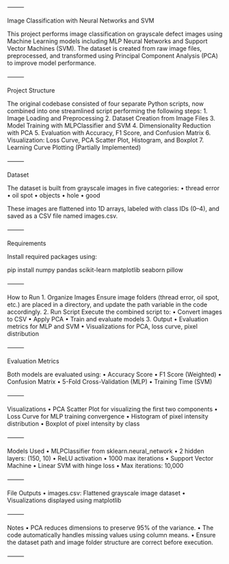 ⸻

Image Classification with Neural Networks and SVM

This project performs image classification on grayscale defect images using Machine Learning models including MLP Neural Networks and Support Vector Machines (SVM). The dataset is created from raw image files, preprocessed, and transformed using Principal Component Analysis (PCA) to improve model performance.

⸻

Project Structure

The original codebase consisted of four separate Python scripts, now combined into one streamlined script performing the following steps:
	1.	Image Loading and Preprocessing
	2.	Dataset Creation from Image Files
	3.	Model Training with MLPClassifier and SVM
	4.	Dimensionality Reduction with PCA
	5.	Evaluation with Accuracy, F1 Score, and Confusion Matrix
	6.	Visualization: Loss Curve, PCA Scatter Plot, Histogram, and Boxplot
	7.	Learning Curve Plotting (Partially Implemented)

⸻

Dataset

The dataset is built from grayscale images in five categories:
	•	thread error
	•	oil spot
	•	objects
	•	hole
	•	good

These images are flattened into 1D arrays, labeled with class IDs (0–4), and saved as a CSV file named images.csv.

⸻

Requirements

Install required packages using:

pip install numpy pandas scikit-learn matplotlib seaborn pillow



⸻

How to Run
	1.	Organize Images
Ensure image folders (thread error, oil spot, etc.) are placed in a directory, and update the path variable in the code accordingly.
	2.	Run Script
Execute the combined script to:
	•	Convert images to CSV
	•	Apply PCA
	•	Train and evaluate models
	3.	Output
	•	Evaluation metrics for MLP and SVM
	•	Visualizations for PCA, loss curve, pixel distribution

⸻

Evaluation Metrics

Both models are evaluated using:
	•	Accuracy Score
	•	F1 Score (Weighted)
	•	Confusion Matrix
	•	5-Fold Cross-Validation (MLP)
	•	Training Time (SVM)

⸻

Visualizations
	•	PCA Scatter Plot for visualizing the first two components
	•	Loss Curve for MLP training convergence
	•	Histogram of pixel intensity distribution
	•	Boxplot of pixel intensity by class

⸻

Models Used
	•	MLPClassifier from sklearn.neural_network
	•	2 hidden layers: (150, 10)
	•	ReLU activation
	•	1000 max iterations
	•	Support Vector Machine
	•	Linear SVM with hinge loss
	•	Max iterations: 10,000

⸻

File Outputs
	•	images.csv: Flattened grayscale image dataset
	•	Visualizations displayed using matplotlib

⸻

Notes
	•	PCA reduces dimensions to preserve 95% of the variance.
	•	The code automatically handles missing values using column means.
	•	Ensure the dataset path and image folder structure are correct before execution.

⸻
